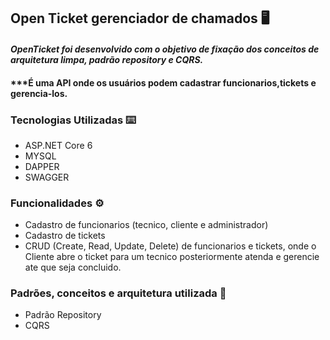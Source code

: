 ## Open Ticket gerenciador de chamados 🖥️

#### ***OpenTicket foi desenvolvido com o objetivo de fixação dos conceitos de arquitetura limpa, padrão repository e CQRS.*** 
#### ***É uma API onde os usuários podem cadastrar funcionarios,tickets e gerencia-los.

### **Tecnologias Utilizadas** ⌨️
- ASP.NET Core 6
- MYSQL 
- DAPPER
- SWAGGER

### **Funcionalidades** ⚙️
- Cadastro de funcionarios (tecnico, cliente e administrador)
- Cadastro de tickets
- CRUD (Create, Read, Update, Delete) de funcionarios e tickets, onde o Cliente abre o ticket para um tecnico posteriormente atenda e gerencie ate que seja concluido.

### **Padrões, conceitos e arquitetura utilizada** 📂
- Padrão Repository
- CQRS
